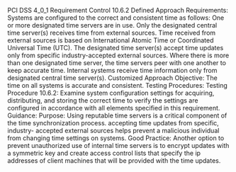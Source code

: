 PCI DSS 4_0_1 Requirement Control 10.6.2 Defined Approach Requirements: Systems are configured to the correct and consistent time as follows: One or more designated time servers are in use. Only the designated central time server(s) receives time from external sources. Time received from external sources is based on International Atomic Time or Coordinated Universal Time (UTC). The designated time server(s) accept time updates only from specific industry-accepted external sources. Where there is more than one designated time server, the time servers peer with one another to keep accurate time. Internal systems receive time information only from designated central time server(s). Customized Approach Objective: The time on all systems is accurate and consistent. Testing Procedures: Testing Procedure 10.6.2: Examine system configuration settings for acquiring, distributing, and storing the correct time to verify the settings are configured in accordance with all elements specified in this requirement. Guidance: Purpose: Using reputable time servers is a critical component of the time synchronization process. accepting time updates from specific, industry- accepted external sources helps prevent a malicious individual from changing time settings on systems. Good Practice: Another option to prevent unauthorized use of internal time servers is to encrypt updates with a symmetric key and create access control lists that specify the ip addresses of client machines that will be provided with the time updates.